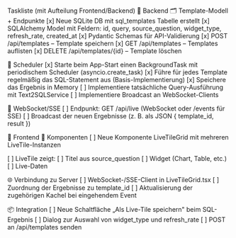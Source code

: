 Taskliste (mit Aufteilung Frontend/Backend)
🧩 Backend
🗂️ Template-Modell + Endpunkte
 [x] Neue SQLite DB mit sql_templates Tabelle erstellt
 [x] SQLAlchemy Model mit Feldern: id, query, source_question, widget_type, refresh_rate, created_at
 [x] Pydantic Schemas für API-Validierung
 [x] POST /api/templates – Template speichern
 [x] GET /api/templates – Templates auflisten
 [x] DELETE /api/templates/{id} – Template löschen

🔁 Scheduler
 [x] Starte beim App-Start einen BackgroundTask mit periodischem Scheduler (asyncio.create_task)
 [x] Führe für jedes Template regelmäßig das SQL-Statement aus (Basis-Implementierung)
 [x] Speichere das Ergebnis in Memory
 [ ] Implementiere tatsächliche Query-Ausführung mit Text2SQLService
 [ ] Implementiere Broadcast an WebSocket-Clients

📡 WebSocket/SSE
 [ ] Endpunkt: GET /api/live (WebSocket oder /events für SSE)
 [ ] Broadcast der neuen Ergebnisse (z. B. als JSON { template_id, result })

🎨 Frontend
🧱 Komponenten
 [ ] Neue Komponente LiveTileGrid mit mehreren LiveTile-Instanzen

 [ ] LiveTile zeigt:
    [ ] Titel aus source_question
    [ ] Widget (Chart, Table, etc.)
    [ ] Live-Daten

🌐 Verbindung zu Server
 [ ] WebSocket-/SSE-Client in LiveTileGrid.tsx
 [ ] Zuordnung der Ergebnisse zu template_id
 [ ] Aktualisierung der zugehörigen Kachel bei eingehendem Event

📦 Integration
 [ ] Neue Schaltfläche „Als Live-Tile speichern" beim SQL-Ergebnis
 [ ] Dialog zur Auswahl von widget_type und refresh_rate
 [ ] POST an /api/templates senden